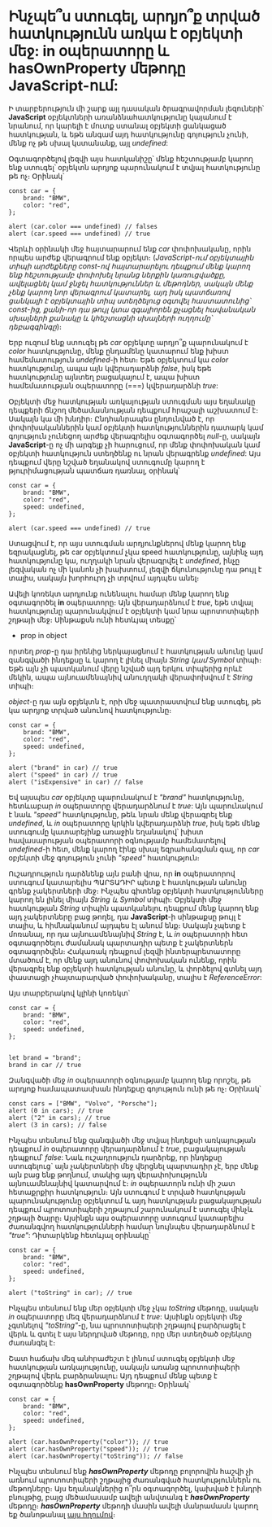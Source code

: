 # Ինչպե՞ս ստուգել, արդյո՞ք տրված հատկությունն առկա է օբյեկտի մեջ: in օպերատորը և hasOwnProperty մեթոդը JavaScript-ում:

Ի տարբերություն մի շարք այլ դասական ծրագրավորման լեզուների՝ **JavaScript** օբյեկտների առանձնահատկությունը կայանում է նրանում, որ կարելի է մուտք ստանալ օբյեկտի ցանկացած հատկության, և եթե անգամ այդ հատկությունը գոյություն չունի, մենք ոչ թե սխալ կստանանք, այլ _undefined_:

Օգտագործելով լեզվի այս հատկանիշը՝ մենք հեշտությամբ կարող ենք ստուգել՝ օբյեկտն արդյոք պարունակում է տվյալ հատկությունը թե ոչ։ Օրինակ՝

```
const car = {
    brand: "BMW",
    color: "red",
};

alert (car.color === undefined) // falses
alert (car.speed === undefined) // true
```

Վերևի օրինակի մեջ հայտարարում ենք _car_ փոփոխականը, որին որպես արժեք վերագրում ենք օբյեկտ։ (_JavaScript-ում օբյեկտային տիպի արժեքները const-ով հայտարարելու դեպքում մենք կարող ենք հեշտությամբ փոփոխել նրանց ներքին կառուցվածքը, ավելացնել կամ ջնջել հատկություններ և մեթոդներ, սակայն մենք չենք կարող նոր վերագրում կատարել, այդ իսկ պատճառով ցանկալի է օբյեկտային տիպ ստեղծելուց օգտվել հաստատունից՝ const-ից, քանի-որ դա թույլ կտա զգալիորեն քչացնել հավանական սխալների քանակը և կհեշտացնի սխալների ուղղումը՝ դեբագգինգը_)։

Երբ ուզում ենք ստուգել թե _car_ օբյեկտը արդյո՞ք պարունակում է _color_ հատկությունը, մենք ընդամենը կատարում ենք խիստ համեմատություն _undefined_-ի հետ։ Եթե օբյեկտում կա _color_ հատկությունը, ապա այն կվերադարձնի _false_, իսկ եթե հատկությունը այնտեղ բացակայում է, ապա խիստ համեմատության օպերատորը (===) կվերադարձնի _true_:

Օբյեկտի մեջ հատկության առկայության ստուգման այս եղանակը դեպքերի ճնշող մեծամասնության դեպքում հրաշալի աշխատում է։ Սակայն կա մի խնդիր։ Ընդհանրապես ընդունված է, որ փոփոխականներին կամ օբյեկտի հատկություններին դատարկ կամ գոյություն չունեցող արժեք վերագրելիս օգտագործել _null_-ը, սակայն **JavaScript**-ը ոչ մի արգելք չի հարուցում, որ մենք փոփոխական կամ օբյեկտի հատկություն ստեղծենք ու նրան վերագրենք _undefined_: Այս դեպքում վերը նշված եղանակով ստուգումը կարող է թյուրիմացության պատճառ դառնալ, օրինակ՝

```
const car = {
    brand: "BMW",
    color: "red",
    speed: undefined,
};

alert (car.speed === undefined) // true
```

Ստացվում է, որ այս ստուգման արդյունքներով մենք կարող ենք եզրակացնել, թե car օբյեկտում չկա speed հատկությունը, այնինչ այդ հատկությունը կա, ուղղակի նրան վերագրվել է _undefined_, ինչը լեզվական ոչ մի կանոն չի խախտում, լեզվի ճկունությունը դա թույլ է տալիս, սակայն խորհուրդ չի տրվում այդպես անել։

Ավելի կոռեկտ արդյունք ունենալու համար մենք կարող ենք օգտագործել **in** օպերատորը։ Այն վերադարձնում է _true_, եթե տվյալ հատկությունը պարունակվում է օբյեկտի կամ նրա պրոտոտիպերի շղթայի մեջ։ Սինթաքսն ունի հետևյալ տեսքը՝

- prop in object

որտեղ _prop_-ը դա իրենից ներկայացնում է հատկության անունը կամ զանգվածի ինդեքսը և կարող է լինել միայն _String կամ Symbol_ տիպի։ Եթե այն չի պատկանում վերը նշված այդ երկու տիպերից որևէ մեկին, ապա այնուամենայնիվ անուղղակի վերափոխվում է _String_ տիպի։

_object_-ը դա այն օբյեկտն է, որի մեջ պատրաստվում ենք ստուգել, թե կա արդյոք տրված անունով հատկությունը։

```
const car = {
    brand: "BMW",
    color: "red",
    speed: undefined,
};

alert ("brand" in car) // true
alert ("speed" in car) // true
alert ("isExpensive" in car) // false
```

Եվ այսպես _car_ օբյեկտը պարունակում է _"brand"_ հատկությունը, հետևաբար _in_ օպերատորը վերադարձնում է _true_: Այն պարունակում է նաև _"speed"_ հատկությունը, թեև նրան մենք վերագրել ենք _undefined_, և _in_ օպերատորը կրկին կվերադարձնի _true_, իսկ եթե մենք ստուգումը կատարեյինք առաջին եղանակով՝ խիստ հավասարության օպերատորի օգնությամբ համեմատելով _undefined_-ի հետ, մենք կարող էինք սխալ եզրահանգման գալ, որ _car_ օբյեկտի մեջ գոյություն չունի _"speed"_ հատկություն։

Ուշադրություն դարձնենք այն բանի վրա, որ **in** օպերատորով ստուգում կատարելիս ՊԱՐՏԱԴԻՐ պետք է հատկության անունը գրենք չակերտների մեջ։ Ինչպես գիտենք օբյեկտի հատկությունները կարող են լինել միայն _String և Symbol_ տիպի։ Օբյեկտի մեջ հատկության _String_ տիպին պատկանելու դեպքում մենք կարող ենք այդ չակերտները բաց թողել, դա **JavaScript**-ի սինթաքսը թույլ է տալիս, և հիմնականում այդպես էլ անում ենք։ Սակայն չպետք է մոռանալ, որ դա այնուամենայնիվ _String_ է, և _in_ օպերատորի հետ օգտագործելու ժամանակ պարտադիր պետք է չակերտներն օգտագործվեն։ Հակառակ դեպքում լեզվի ինտերպրետատորը մտածում է, որ մենք այդ անունով փոփոխական ունենք, որին վերագրել ենք օբյեկտի հատկության անունը, և փորձելով գտնել այդ փաստացի չհայտարարված փոփոխականը, տալիս է _ReferenceError_:

Այս տարբերակով կլինի կոռեկտ՝

```
const car = {
    brand: "BMW",
    color: "red",
    speed: undefined,
};


let brand = "brand";
brand in car // true
```

Զանգվածի մեջ _in_ օպերատորի օգնությամբ կարող ենք որոշել, թե արդյոք համապատասխան ինդեքսը գոյություն ունի թե ոչ։ Օրինակ՝

```
const cars = ["BMW", "Volvo", "Porsche"];
alert (0 in cars); // true
alert ("2" in cars); // true
alert (3 in cars); // false
```

Ինչպես տեսնում ենք զանգվածի մեջ տվյալ ինդեքսի առկայության դեպքում _in_ օպերատորը վերադարձնում է _true_, բացակայության դեպքում՝ _false_: Նաև ուշադրություն դարձրեք, որ ինդեքսը ստուգելուց` այն չակերտների մեջ վերցնել պարտադիր չէ, երբ մենք այն բաց ենք թողնում, տակից այդ վերափոխությունն այնուամենայնիվ կատարվում է։ _in_ օպերատորն ունի մի շատ հետաքրքիր հատկություն։ Այն ստուգում է տրված հատկության պարունակությունը օբյեկտում և այդ հատկության բացակայության դեպքում պրոտոտիպերի շղթայում շարունակում է ստուգել մինչև շղթայի ծայրը։ Այսինքն այս օպերատորը ստուգում կատարելիս ժառանգվող հատկությունների համար նույնպես վերադարձնում է _"true"_: Դիտարկենք հետևյալ օրինակը՝

```
const car = {
    brand: "BMW",
    color: "red",
    speed: undefined,
};

alert ("toString" in car); // true
```

Ինչպես տեսնում ենք մեր օբյեկտի մեջ չկա _toString_ մեթոդը, սակայն _in_ օպերատորը մեզ վերադարձնում է _true_: Այսինքն օբյեկտի մեջ չգտնելով _"toString"_-ը, նա պրոտոտիպերի շղթայով բարձրացել է վերև և գտել է այս ներդրված մեթոդը, որը մեր ստեղծած օբյեկտը ժառանգել է։

Շատ հաճախ մեզ անհրաժեշտ է լինում ստուգել օբյեկտի մեջ հատկության առկայությունը, սակայն առանց պրոտոտիպերի շղթայով վերև բարձրանալու։ Այդ դեպքում մենք պետք է օգտագործենք **hasOwnProperty** մեթոդը։ Օրինակ՝

```
const car = {
    brand: "BMW",
    color: "red",
    speed: undefined,
};

alert (car.hasOwnProperty("color")); // true
alert (car.hasOwnProperty("speed")); // true
alert (car.hasOwnProperty("toString")); // false
```

Ինչպես տեսնում ենք **_hasOwnProperty_** մեթոդը բոլորովին հաշվի չի առնում պրոտոտիպերի շղթայից ժառանգված հատկություններն ու մեթոդները։ Այս եղանակներից ո՞րն օգտագործել, կախված է խնդրի բնույթից, բայց մեծամասամբ ավելի անվտանգ է **_hasOwnProperty_** մեթոդը։ **_hasOwnProperty_** մեթոդի մասին ավելի մանրամասն կարող եք ծանոթանալ [այս հղումով](https://developer.mozilla.org/en-US/docs/Web/JavaScript/Reference/Global_Objects/Object/hasOwnProperty)։

